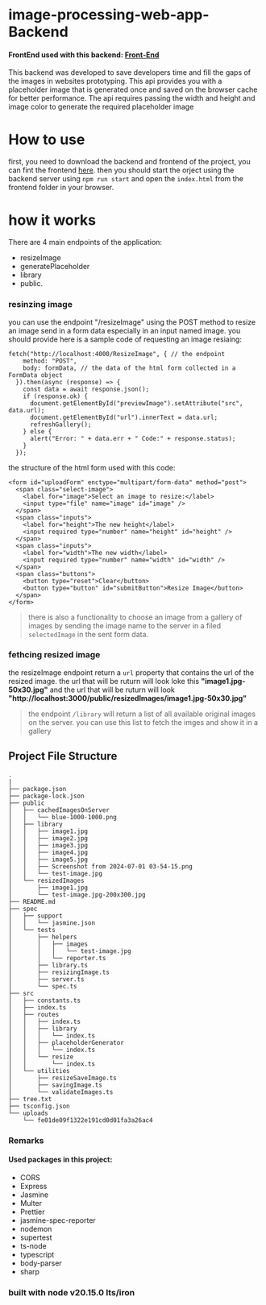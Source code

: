 # image-processing-web-app-Backend

#### FrontEnd used with this backend: [Front-End](https://github.com/MohammedWaelElshiekh/FrontEnd)

This backend was developed to save developers time and fill the gaps of the images in websites prototyping.
This api provides you with a placeholder image that is generated once and saved on the browser cache for better performance. The api requires passing the width and height and image color to generate the required placeholder image

# How to use
first, you need to download the backend and frontend of the project, you can fint the frontend [here](https://github.com/MohammedWaelElshiekh/FrontEnd). then you should start the orject using the backend server using ``` npm run start ``` and open the ``` index.html ``` from the frontend folder in your browser.

# how it works
There are 4 main endpoints of the application: 
- resizeImage
- generatePlaceholder
- library 
- public.

### resinzing image
you can use the endpoint "/resizeImage" using the POST method to resize an image send in a form data especially in an input named image. you should provide
here is a sample code of requesting an image resiaing:
```
fetch("http://localhost:4000/ResizeImage", { // the endpoint
    method: "POST",
    body: formData, // the data of the html form collected in a FormData object
  }).then(async (response) => {
    const data = await response.json();
    if (response.ok) {
      document.getElementById("previewImage").setAttribute("src", data.url);
      document.getElementById("url").innerText = data.url;
      refreshGallery();
    } else {
      alert("Error: " + data.err + " Code:" + response.status);
    }
  });

```
the structure of the html form used with this code:
```
<form id="uploadForm" enctype="multipart/form-data" method="post">
  <span class="select-image">
    <label for="image">Select an image to resize:</label>
    <input type="file" name="image" id="image" />
  </span>
  <span class="inputs">
    <label for="height">The new height</label>
    <input required type="number" name="height" id="height" />
  </span>
  <span class="inputs">
    <label for="width">The new width</label>
    <input required type="number" name="width" id="width" />
  </span>
  <span class="buttons">
    <button type="reset">Clear</button>
    <button type="button" id="submitButton">Resize Image</button>
  </span>
</form>

```

> there is also a functionality to choose an image from a gallery of images by sending the image name to the server in a filed ```selectedImage``` in the sent form data.

### fethcing resized image
the resizeImage endpoint return a ```url``` property that contains the url of the resized image.
the url that will be ruturn will look loke this **"image1.jpg-50x30.jpg"** and the url that will be ruturn will look **"http://localhost:3000/public/resizedImages/image1.jpg-50x30.jpg"**

> the endpoint ```/library``` will return a list of all available original images on the server.
> you can use this list to fetch the imges and show it in a gallery

## Project File Structure
```
.
|
├── package.json
├── package-lock.json
├── public
│   ├── cachedImagesOnServer
│   │   └── blue-1000-1000.png
│   ├── library
│   │   ├── image1.jpg
│   │   ├── image2.jpg
│   │   ├── image3.jpg
│   │   ├── image4.jpg
│   │   ├── image5.jpg
│   │   ├── Screenshot from 2024-07-01 03-54-15.png
│   │   └── test-image.jpg
│   └── resizedImages
│       ├── image1.jpg
│       └── test-image.jpg-200x300.jpg
├── README.md
├── spec
│   ├── support
│   │   └── jasmine.json
│   └── tests
│       ├── helpers
│       │   ├── images
│       │   │   └── test-image.jpg
│       │   └── reporter.ts
│       ├── library.ts
│       ├── resizingImage.ts
│       ├── server.ts
│       └── spec.ts
├── src
│   ├── constants.ts
│   ├── index.ts
│   ├── routes
│   │   ├── index.ts
│   │   ├── library
│   │   │   └── index.ts
│   │   ├── placeholderGenerator
│   │   │   └── index.ts
│   │   └── resize
│   │       └── index.ts
│   └── utilities
│       ├── resizeSaveImage.ts
│       ├── savingImage.ts
│       └── validateImages.ts
├── tree.txt
├── tsconfig.json
└── uploads
    └── fe01de09f1322e191cd0d01fa3a26ac4

```


### Remarks
#### Used packages in this project:
 - CORS
 - Express
 - Jasmine
 - Multer
 - Prettier
 - jasmine-spec-reporter
 - nodemon
 - supertest
 - ts-node
 - typescript
 - body-parser
 - sharp

### built with node v20.15.0 lts/iron
